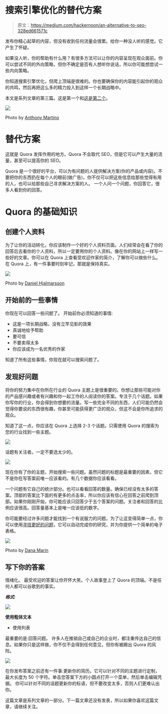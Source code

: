# 搜索引擎优化的替代方案

> 原文：<https://medium.com/hackernoon/an-alternative-to-seo-328ed661571c>

发布你精心起草的内容，但没有收到任何流量会很累。给你一种没人听的感觉。它产生了怀疑。

如果没人听，你的帮助有什么用？有很多方法可以让你的内容呈现在观众面前。你可以尝试不同的外向策略，但你不确定是否有人想听你说话，所以你可能想尝试一些内向策略。

你知道搜索引擎优化，但爬上顶端是很难的。你也要确保你的内容能引起你的观众的共鸣，然后再把这么多的精力投入到这样一个长期战略中。

本文是系列文章的第三篇。这是第一个和[这是第二个](https://hackernoon.com/how-to-pull-people-in-711ec591256e)。

![](img/5b67f8426d11bd116318f339c752322b.png)

Photo by [Anthony Martino](https://unsplash.com/@amartino20?utm_source=medium&utm_medium=referral)

# 替代方案

这就是 Quora 发挥作用的地方。Quora 不会取代 SEO，但是它可以产生大量的流量，甚至可以提高你的 SEO。

Quora 是一个很好的平台，可以为有问题的人提供解决方案(你的产品或内容)。不要把你的东西扔在每个人的眼前(做广告)，你不仅可以把这些信息给那些觉得有用的人，也可以给那些自己寻求解决方案的人。
一个人问一个问题，你回答它，很多人看到你的回答。

# Quora 的基础知识

## 创建个人资料

为了让你的活动转化，你应该制作一个好的个人资料页面。人们经常会在看了你的回答后去看你的个人资料，所以一定要用你的个人资料。像在你的网站上一样写一些好的文章。你可以在 Quora 上查看受欢迎作家的简介，了解你可以做些什么。在 Quora 上，有一件事要时刻牢记，那就是保持真实。

![](img/08c5db735a702201b0907ae37bdf2b50.png)

Photo by [Daniel Hjalmarsson](https://unsplash.com/@artic_studios?utm_source=medium&utm_medium=referral)

## 开始前的一些事情

你现在可以回答一些问题了。
开始前你必须知道的事情:

*   这是一项长期战略，没有立竿见影的效果
*   真诚地给予帮助
*   要可信
*   不要卖得太多
*   你应该成为一名优秀的作家

知道了所有这些事情，你现在就可以搜索问题了。

## 发现好问题

将你的努力集中在你所在行业的 Quora 主题上是很重要的。你想让那些可能对你的产品感兴趣或者有兴趣和你一起工作的人阅读你的答案。专注于几个话题。如果你写你的行业，你会得到你想要的流量。写一些完全不同的东西，人们可能仍然会觉得你要说的东西很有趣，你甚至可能获得更广泛的观众，但这不会是你所追求的观众。

知道了这一点，你应该在 Quora 上选择 2-3 个话题。只需使用 Quora 的搜索为您的行业找到一些主题。

![](img/4d034b5f8f529219d135f40c96722fac.png)

话题有关注者。一定不要选太少的。

![](img/5e1d63ff5f9f7d0fca19220f14ad6f10.png)

现在你有了你的主题，开始搜索一些问题。虽然问题的标题是最重要的因素，但它不是你在写答案前唯一应该看的。有几个数据你应该看看。

一个问题有它自己的统计部分。也可以看看回答的数量。确保已经没有太多的答案。顶部的答案比下面的有更多的点击率，所以你应该有信心在回答之前爬到顶部。如果你刚刚开始，你可能应该只回答少于五个答案的问题。关注者和回答的比例应该很高。回答量基本上是唯一应该低的数字。

你可能要经过许多问题才能找到一个有说服力的问题。为了让这变得简单一点，你可以使用[寻找更好的问题](http://findbetterquestions.com/)，它可以自动完成你的研究，并为你提供一个简单的电子表格。

![](img/9718ca2b2d8499378a819379d65140e2.png)

Photo by [Dana Marin](https://unsplash.com/@amsterdamian?utm_source=medium&utm_medium=referral)

## 写下你的答案

情绪化。
最受欢迎的答案让你开怀大笑。个人故事登上了 Quora 的顶端。不是任何人都可以谷歌到的事实。

***格式:***

![](img/2f40475664b8aa73e3987d5a8b40fe40.png)

**使用粗体文本**

*   使用列表

最重要的是:回答问题。
许多人在推销自己或自己的企业时，都注重传达自己的信息。如果你只是这样做，你不仅不会得到任何意见，但你有被踢出 Quora 的风险。

![](img/daca4f650f50bf7d1dffc535f3d22d90.png)

在你发布答案之前还有一件事:更新你的简历。它可以针对不同的主题进行定制，最大长度为 50 个字符。单击您答案下方的小圆点打开一个菜单，然后单击编辑凭据。
你可以针对不同的话题更新你的标语，但不要改变太多，否则人们更难认出你。

这篇文章是系列文章的一部分。下一篇文章还没有发表，所以如果你喜欢这篇文章，请继续关注。
